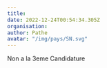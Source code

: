 ```yaml
---
title: 
date: 2022-12-24T00:54:34.305Z
organisation: 
author: Pathe
avatar: "/img/pays/SN.svg"
---
```


Non a la 3eme Candidature